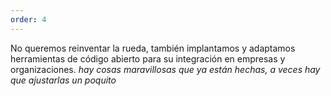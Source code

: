 ```yaml
---
order: 4
---
```

No queremos reinventar la rueda, también implantamos y adaptamos herramientas de código abierto para su integración en empresas y organizaciones. *hay cosas maravillosas que ya están hechas, a veces hay que ajustarlas un poquito*
